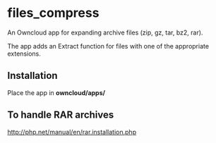 # files_compress
An Owncloud app for expanding archive files (zip, gz, tar, bz2, rar).

The app adds an Extract function for files with one of the appropriate extensions.

## Installation
Place the app in **owncloud/apps/**

## To handle RAR archives
http://php.net/manual/en/rar.installation.php

